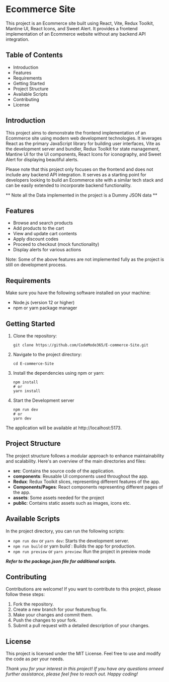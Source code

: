 # Ecommerce Site

This project is an Ecommerce site built using React, Vite, Redux Toolkit, Mantine UI, React Icons, and Sweet Alert. It provides a frontend implementation of an Ecommerce website without any backend API integration.


## Table of Contents
* Introduction
* Features
* Requirements
* Getting Started
* Project Structure
* Available Scripts
* Contributing
* License


## Introduction
This project aims to demonstrate the frontend implementation of an Ecommerce site using modern web development technologies. It leverages React as the primary JavaScript library for building user interfaces, Vite as the development server and bundler, Redux Toolkit for state management, Mantine UI for the UI components, React Icons for iconography, and Sweet Alert for displaying beautiful alerts.

Please note that this project only focuses on the frontend and does not include any backend API integration. It serves as a starting point for developers looking to build an Ecommerce site with a similar tech stack and can be easily extended to incorporate backend functionality. 

 ** Note all the Data implemented in the project is a Dummy JSON data **

## Features
* Browse and search products
* Add products to the cart
* View and update cart contents
* Apply discount codes
* Proceed to checkout (mock functionality)
* Display alerts for various actions
 
 Note: Some of the above features are not implemented fully as the project is still on development process.


## Requirements
Make sure you have the following software installed on your machine:
* Node.js (version 12 or higher)
* npm or yarn package manager


## Getting Started
1. Clone the repository:
    ```
    git clone https://github.com/CodeMode365/E-commerce-Site.git
    ```
1. Navigate to the project directory:
    ```
    cd E-commerce-Site
    ```
1. Install the dependencies using npm or yarn:
    ```
    npm install
    # or
    yarn install
    ```
1. Start the Development server
    ```
    npm run dev
    # or
    yarn dev

    ```

The application will be available at http://localhost:5173.


## Project Structure
The project structure follows a modular approach to enhance maintainability and scalability. Here's an overview of the main directories and files:

* **src**: Contains the source code of the application.
* **components**: Reusable UI components used throughout the app.
* **Redux**: Redux Toolkit slices, representing different features of the app.
* **Components/Pages**: React components representing different pages of the app.
* **assets**: Some assets needed for the project 
* **public**: Contains static assets such as images, icons etc.


## Available Scripts
In the project directory, you can run the following scripts:

* `npm run dev` or `yarn dev`: Starts the development server.
* `npm run build` or yarn build`: Builds the app for production.
* `npm run preview` or `yarn preview`: Run the project in preview mode

***Refer to the package.json file for additional scripts.***

## Contributing
Contributions are welcome! If you want to contribute to this project, please follow these steps:

1. Fork the repository.
2. Create a new branch for your feature/bug fix.
3. Make your changes and commit them.
4. Push the changes to your fork.
5. Submit a pull request with a detailed description of your changes.

## License
This project is licensed under the MIT License. Feel free to use and modify the code as per your needs.

*Thank you for your interest in this project! If you have any questions orneed further assistance, please feel free to reach out. Happy coding!*
